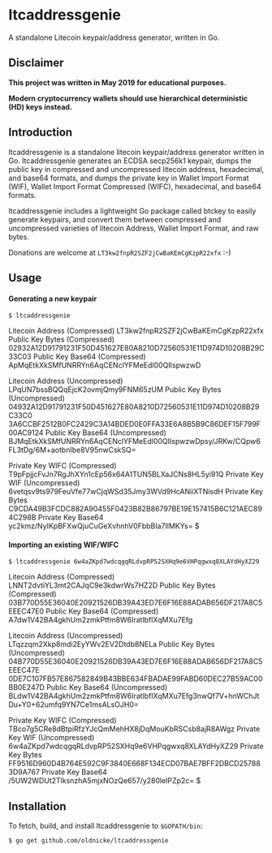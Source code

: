 # ltcaddressgenie
A standalone Litecoin keypair/address generator, written in Go.

## Disclaimer

**This project was written in May 2019 for educational purposes.**

**Modern cryptocurrency wallets should use hierarchical deterministic (HD) keys instead.**

## Introduction

ltcaddressgenie is a standalone litecoin keypair/address generator written in Go.
ltcaddressgenie generates an ECDSA secp256k1 keypair, dumps the public key in
compressed and uncompressed litecoin address, hexadecimal, and base64 formats,
and dumps the private key in Wallet Import Format (WIF), Wallet Import Format
Compressed (WIFC), hexadecimal, and base64 formats.

ltcaddressgenie includes a lightweight Go package called btckey to easily generate
keypairs, and convert them between compressed and uncompressed varieties of
litecoin Address, Wallet Import Format, and raw bytes.


Donations are welcome at `LT3kw2fnpR2SZF2jCwBaKEmCgKzpR22xfx` :-)

## Usage

#### Generating a new keypair

    $ ltcaddressgenie
Litecoin Address (Compressed)        LT3kw2fnpR2SZF2jCwBaKEmCgKzpR22xfx
Public Key Bytes (Compressed)        02932A12D91791231F50D451627E80A8210D72560531E11D974D10208B29C33C03
Public Key Base64 (Compressed)       ApMqEtkXkSMfUNRRYn6AqCENclYFMeEdl00QIIspwzwD

Litecoin Address (Uncompressed)      LPqUN7bssBQQqEjcK2ovmjQmy9FNM65zUM
Public Key Bytes (Uncompressed)      04932A12D91791231F50D451627E80A8210D72560531E11D974D10208B29C33C0
                                     3A6CCBF2512B0FC2429C3A14BDED0E0FFA33E6A8B5B9C86DEF15F799F00AC9124
Public Key Base64 (Uncompressed)     BJMqEtkXkSMfUNRRYn6AqCENclYFMeEdl00QIIspwzwDpsy/JRKw/CQpw6FL3tDg/6M+aotbnIbe8V95nwCskSQ=

Private Key WIFC (Compressed)        T9pFpjjcFvJn7RgJhXYn1cEp56x64A1TUN5BLXaJCNs8HL5yi91Q
Private Key WIF (Uncompressed)       6vetqsv9ts979FeuVfe77wCjqWSd35Jmy3WVd9HcANiiXTNisdH
Private Key Bytes                    C9CDA49B3FCDC882A90455F0423B82B86797BE19E157415B6C121AEC894C298B
Private Key Base64                   yc2kmz/NyIKpBFXwQjuCuGeXvhnhV0FbbBIa7IlMKYs=
    $

#### Importing an existing WIF/WIFC

    $ ltcaddressgenie 6w4aZKpd7wdcqgqRLdvpRP52SXHq9e6VHPqgwxq8XLAYdHyXZ29
Litecoin Address (Compressed)        LNNT2dvtiYL3mt2CAJqC9e3kdwrWs7HZ2D
Public Key Bytes (Compressed)        03B770D55E36040E20921526DB39A43ED7E6F16E88ADAB656DF217A8C5EEEC47E0
Public Key Base64 (Compressed)       A7dw1V42BA4gkhUm2zmkPtfm8W6IratlbfIXqMXu7Efg

Litecoin Address (Uncompressed)      LTqzzqm2Xkp8mdi2EyYWv2EV2Dtdb8NELa
Public Key Bytes (Uncompressed)      04B770D55E36040E20921526DB39A43ED7E6F16E88ADAB656DF217A8C5EEEC47E
                                     0DE7C107FB57E867582849B43BBE634FBADAE99FABD60DEC27B59AC00BB0E247D
Public Key Base64 (Uncompressed)     BLdw1V42BA4gkhUm2zmkPtfm8W6IratlbfIXqMXu7Efg3nwQf7V+hnWChJtDu+Y0+62umfq9YN7Ce1msALsOJH0=

Private Key WIFC (Compressed)        TBco7g5CRe8dBtpiRfzYJcQmMehHX8jDqMouKbRSCsb8ajR8AWgz
Private Key WIF (Uncompressed)       6w4aZKpd7wdcqgqRLdvpRP52SXHq9e6VHPqgwxq8XLAYdHyXZ29
Private Key Bytes                    FF9516D960D4B764E592C9F3840E668F134ECD07BAE7BFF2DBCD257883D9A767
Private Key Base64                   /5UW2WDUt2TlksnzhA5mjxNOzQe657/y280leIPZp2c=
    $

## Installation

To fetch, build, and install ltcaddressgenie to `$GOPATH/bin`:

    $ go get github.com/oldnicke/ltcaddressgenie



